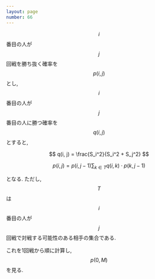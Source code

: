 ```yaml
---
layout: page
number: 66
---
```

$$ i $$ 番目の人が $$ j $$ 回戦を勝ち抜く確率を $$ p(i, j) $$ とし, $$ i $$ 番目の人が $$ j $$ 番目の人に勝つ確率を $$ q(i, j) $$ とすると,

$$
q(i, j) = \frac{S_i^2}{S_i^2 + S_j^2}
$$

$$
p(i, j) = p(i, j - 1) \sum_{k \in T} q(i, k) \cdot p(k, j - 1)
$$

となる. ただし, $$ T $$ は $$ i $$ 番目の人が $$ j $$ 回戦で対戦する可能性のある相手の集合である.

これを1回戦から順に計算し, $$ p(0, M) $$ を見る.
